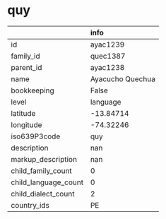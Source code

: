 # quy
|                      | info             |
|:---------------------|:-----------------|
| id                   | ayac1239         |
| family_id            | quec1387         |
| parent_id            | ayac1238         |
| name                 | Ayacucho Quechua |
| bookkeeping          | False            |
| level                | language         |
| latitude             | -13.84714        |
| longitude            | -74.32246        |
| iso639P3code         | quy              |
| description          | nan              |
| markup_description   | nan              |
| child_family_count   | 0                |
| child_language_count | 0                |
| child_dialect_count  | 2                |
| country_ids          | PE               |